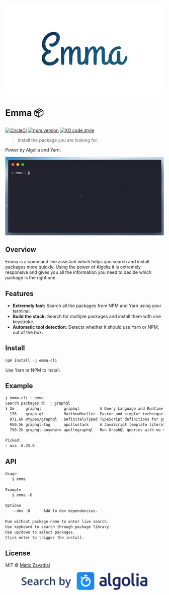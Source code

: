 <p align="center"><img src="media/emma.png" width="800" /></p>

# Emma 📦

[![CircleCI](https://circleci.com/gh/maticzav/emma-cli.svg?style=shield)](https://circleci.com/gh/maticzav/emma-cli)
[![npm version](https://badge.fury.io/js/emma-cli.svg)](https://badge.fury.io/js/emma-cli)
[![XO code style](https://img.shields.io/badge/code_style-XO-5ed9c7.svg)](https://github.com/xojs/xo)

> Install the package you are looking for.

Power by Algolia and Yarn.

<p align="center"><img src="media/example.gif" width="800" /></p>

## Overview

Emma is a command line assistant which helps you search and install packages more quickly. Using the power of Algolia it is extremely responsive and gives you all the information you need to decide which package is the right one.

## Features

- __Extremely fast:__ Search all the packages from NPM and Yarn using your terminal.
- __Build the stack:__ Search for multiple packages and install them with one keystroke.
- __Automatic tool detection:__ Detects whether it should use Yarn or NPM, out of the box.

## Install

```bash
npm install -g emma-cli
```

Use Yarn or NPM to install.

## Example

```bash
❯ emma-cli ~ emma
Search packages 📦  : graphql
❯ 2m     graphql          graphql         A Query Language and Runtime which can target any service.
  176    graph.ql         MatthewMueller  Faster and simpler technique for creating and querying Grap
  971.6k @types/graphql   DefinitelyTyped TypeScript definitions for graphql
  950.5k graphql-tag      apollostack     A JavaScript template literal tag that parses GraphQL queri
  790.2k graphql-anywhere apollographql   Run GraphQL queries with no schema and just one resolver

Picked:
› ava  0.25.0
```

## API

```md
Usage
   $ emma

Example
   $ emma -D

Options
   --dev -D      Add to dev dependencies.

Run without package-name to enter live search.
Use keyboard to search through package library.
Use up/down to select packages.
Click enter to trigger the install.
```

## License

MIT © [Matic Zavadlal](https://github.com/maticzav)

<p align="center"><img src="media/algolia.svg" width="400" /></p>
